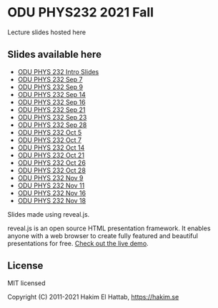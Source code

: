 # ODU PHYS232 2021 Fall
Lecture slides hosted here

## Slides available here
- [ODU PHYS 232 Intro Slides](PHYS232-Course-Intro.html)
- [ODU PHYS 232 Sep 7](PHYS232-09-07.html)
- [ODU PHYS 232 Sep 9](PHYS232-09-09.html)
- [ODU PHYS 232 Sep 14](PHYS232-09-14.html)
- [ODU PHYS 232 Sep 16](PHYS232-09-16.html)
- [ODU PHYS 232 Sep 21](PHYS232-09-21.html)
- [ODU PHYS 232 Sep 23](PHYS232-09-23.html)
- [ODU PHYS 232 Sep 28](PHYS232-09-28.html)
- [ODU PHYS 232 Oct 5](PHYS232-10-05.html)
- [ODU PHYS 232 Oct 7](PHYS232-10-07.html)
- [ODU PHYS 232 Oct 14](PHYS232-10-14.html)
- [ODU PHYS 232 Oct 21](PHYS232-10-21.html)
- [ODU PHYS 232 Oct 26](PHYS232-10-26.html)
- [ODU PHYS 232 Oct 28](PHYS232-10-28.html)
- [ODU PHYS 232 Nov 9](PHYS232-11-09.html)
- [ODU PHYS 232 Nov 11](PHYS232-11-11.html)
- [ODU PHYS 232 Nov 16](PHYS232-11-16.html)
- [ODU PHYS 232 Nov 18](PHYS232-11-18.html)

<p>
Slides made using reveal.js.

reveal.js is an open source HTML presentation framework. It enables anyone with a web browser to create fully featured and beautiful presentations for free. [Check out the live demo](https://revealjs.com/).
</p>


## License

MIT licensed

Copyright (C) 2011-2021 Hakim El Hattab, https://hakim.se
